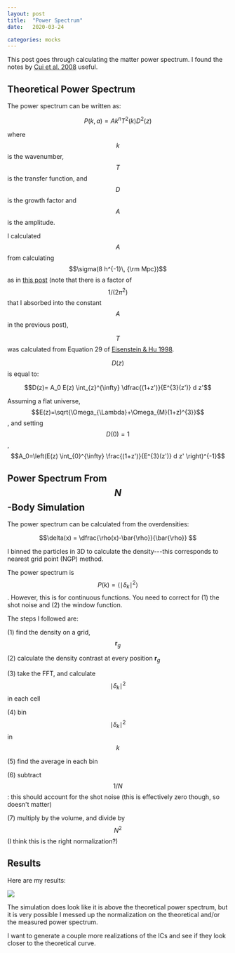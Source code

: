 ```yaml
---
layout: post
title:  "Power Spectrum"
date:   2020-03-24

categories: mocks
---
```



This post goes through calculating the matter power spectrum. I found the notes by <a href="https://ui.adsabs.harvard.edu/abs/2008ApJ...687..738C/abstract"> Cui et al. 2008</a> useful.

<!---
<a href="https://ui.adsabs.harvard.edu/abs/2016MNRAS.460.3624S/abstract">Sefusatti et al. 2016</a>
-->


## Theoretical Power Spectrum

The power spectrum can be written as:

$$P(k,a) = A k^n T^2(k) D^2(z)$$

where $$k$$ is the wavenumber, $$T$$ is the transfer function, and $$D$$ is the growth factor and $$A$$ is the amplitude.

I calculated $$A$$ from calculating $$\sigma(8 h^{-1}\, {\rm Mpc})$$ as in <a href="https://ndrakos.github.io/blog/mocks/Halo_Mass_Function/">this post</a> (note that there is a factor of $$1/(2 \pi^2)$$ that I absorbed into the constant $$A$$ in the previous post),

$$T$$ was calculated from Equation 29 of <a href="https://ui.adsabs.harvard.edu/abs/1998ApJ...496..605E/abstract">Eisenstein & Hu 1998</a>.

$$D(z)$$ is equal to:

$$D(z)= A_0 E(z) \int_{z}^{\infty} \dfrac{(1+z')}{E^{3}(z')} d z'$$

Assuming a flat universe, $$E(z)=\sqrt{\Omega_{\Lambda}+\Omega_{M}(1+z)^{3}}$$, and setting $$D(0)=1$$, $$A_0=\left(E(z) \int_{0}^{\infty} \frac{(1+z')}{E^{3}(z')} d z' \right)^{-1}$$

## Power Spectrum From $$N$$-Body Simulation

The power spectrum can be calculated from the overdensities:

$$\delta(x) = \dfrac{\rho(x)-\bar{\rho}}{\bar{\rho}} $$

I binned the particles in 3D to calculate the density---this corresponds to nearest grid point (NGP) method.

The power spectrum is $$P(k) = \langle \mid \delta_k \mid^2 \rangle$$. However, this is for continuous functions. You need to correct for (1) the shot noise and (2) the window function.


The steps I followed are:

(1) find the density on a grid, $$\mathbf{r}_g$$

(2) calculate the density contrast at every position $\mathbf{r}_g$

(3) take the FFT, and calculate $$\mid\delta_k\mid^2$$ in each cell

(4) bin $$\mid\delta_k\mid^2$$ in $$k$$

(5) find the average in each bin

(6) subtract $$1/N$$: this should account for the shot noise (this is effectively zero though, so doesn't matter)

(7) multiply by the volume, and divide by $$N^2$$ (I think this is the right normalization?)

## Results

Here are my results:

<img src="{{ site.baseurl }}/assets/plots/20200324_PowerSpectrum_wfirst128.png">

The simulation does look like it is above the theoretical power spectrum, but it is very possible I messed up the normalization on the theoretical and/or the measured power spectrum.

I want to generate a couple more realizations of the ICs and see if they look closer to the theoretical curve.
